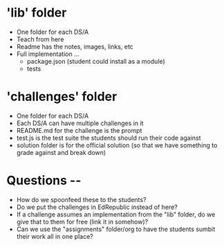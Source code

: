# 'lib' folder
* One folder for each DS/A
* Teach from here
* Readme has the notes, images, links, etc
* Full implementation ...
    - package.json (student could install as a module)
    - tests
    
# 'challenges' folder
* One folder for each DS/A
* Each DS/A can have multiple challenges in it
* README.md for the challenge is the prompt
* test.js is the test suite the students should run their code against
* solution folder is for the official solution (so that we have something to grade against and break down)


# Questions --
* How do we spoonfeed these to the students?
* Do we put the challenges in EdRepublic instead of here?
* If a challenge assumes an implementation from the "lib" folder, do we give that to them for free (link it in somehow)?
* Can we use the "assignments" folder/org to have the students sumbit their work all in one place?